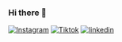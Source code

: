 ### Hi there 👋

[![Instagram](https://github.com/the-stevedoce/the-stevedoce/assets/instagram-icon.svg)](https://instagram.com/thestevedoce)
[![Tiktok](https://github.com/the-stevedoce/the-stevedoce/assets/tiktok-icon.svg)](https://tiktok.com/@thestevedoce)
[![linkedin](https://github.com/the-stevedoce/the-stevedoce/assets/linkedin-icon.svg)](https://www.linkedin.com/in/edgar-ramirez-lopez/)
<!--
**the-stevecode/the-stevecode** is a ✨ _special_ ✨ repository because its `README.md` (this file) appears on your GitHub profile.

Here are some ideas to get you started:

- 🔭 I’m currently working on ...
- 🌱 I’m currently learning ...
- 👯 I’m looking to collaborate on ...
- 🤔 I’m looking for help with ...
- 💬 Ask me about ...
- 📫 How to reach me: ...
- 😄 Pronouns: ...
- ⚡ Fun fact: ...
-->
